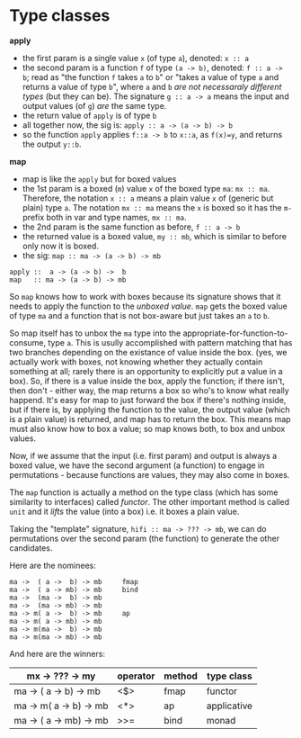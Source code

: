 # Type classes

**apply**
- the first param is a single value `x` (of type `a`), denoted: `x :: a`
- the second param is a function `f` of type `(a -> b)`, denoted: `f :: a -> b`; read as "the function `f` takes `a` to `b`" or "takes a value of type `a` and returns a value of type `b`", where `a` and `b` *are not necessaraly different types* (but they can be). The signature `g :: a -> a` means the input and output values (of `g`) *are* the same type.
- the return value of `apply` is of type `b`
- all together now, the sig is: `apply :: a -> (a -> b) -> b`
- so the function `apply` applies `f::a -> b` to `x::a`, as `f(x)=y`, and returns the output `y::b`.

**map**
- map is like the `apply` but for boxed values
- the 1st param is a boxed (`m`) value `x` of the boxed type `ma`: `mx :: ma`. Therefore, the notation `x :: a` means a plain value `x` of (generic but plain) type `a`. The notation `mx :: ma` means the `x` is boxed so it has the `m-` prefix both in var and type names, `mx :: ma`.
- the 2nd param is the same function as before, `f :: a -> b`
- the returned value is a boxed value, `my :: mb`, which is similar to before only now it is boxed.
- the sig: `map :: ma -> (a -> b) -> mb`

```
apply ::  a -> (a -> b) ->  b
map   :: ma -> (a -> b) -> mb
```

So `map` knows how to work with boxes because its signature shows that it needs to apply the function to the *unboxed value*. `map` gets the boxed value of type `ma` and a function that is not box-aware but just takes an `a` to `b`.

So map itself has to unbox the `ma` type into the appropriate-for-function-to-consume, type `a`. This is usully accomplished with pattern matching that has two branches depending on the existance of value inside the box. (yes, we actually work with boxes, not knowing whether they actually contain something at all; rarely there is an opportunity to explicitly put a value in a box). So, if there is a value inside the box, apply the function; if there isn't, then don't - either way, the map returns a box so who's to know what really happend. It's easy for map to just forward the box if there's nothing inside, but if there is, by applying the function to the value, the output value (which is a plain value) is returned, and map has to return the box. This means map must also know how to box a value; so map knows both, to box and unbox values.

Now, if we assume that the input (i.e. first param) and output is always a boxed value, we have the second argument (a function) to engage in permutations - because functions are values, they may also come in boxes.

The `map` function is actually a method on the type class (which has some similarity to interfaces) called *functor*. The other important method is called `unit` and it *lifts* the value (into a box) i.e. it boxes a plain value.

Taking the "template" signature, 
`hifi :: ma -> ??? -> mb`, 
we can do permutations over the second param (the function) to generate the other candidates.

Here are the nominees:
```
ma ->  ( a ->  b) -> mb     fmap
ma ->  ( a -> mb) -> mb     bind
ma ->  (ma ->  b) -> mb
ma ->  (ma -> mb) -> mb
ma -> m( a ->  b) -> mb     ap
ma -> m( a -> mb) -> mb
ma -> m(ma ->  b) -> mb
ma -> m(ma -> mb) -> mb
```

And here are the winners:

mx ->     ???     -> my | operator | method | type class
------------------------|----------|--------|-----------
ma ->  ( a ->  b) -> mb | <$>      | fmap   | functor
ma -> m( a ->  b) -> mb | <*>      | ap     | applicative
ma ->  ( a -> mb) -> mb | >>=      | bind   | monad




